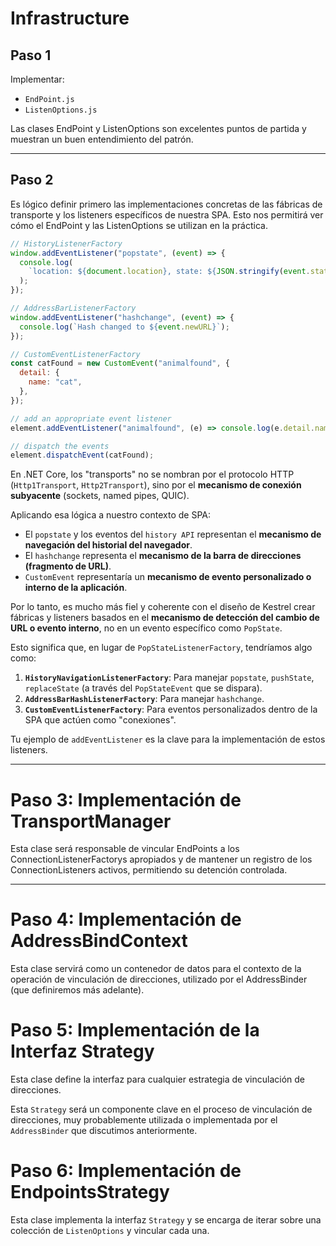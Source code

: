 # Infrastructure

## Paso 1
Implementar:
 - `EndPoint.js`
 - `ListenOptions.js`

Las clases EndPoint y ListenOptions son excelentes puntos de partida y muestran un buen entendimiento del patrón.

---

## Paso 2
Es lógico definir primero las implementaciones concretas de las fábricas de transporte y los listeners específicos de nuestra SPA. Esto nos permitirá ver cómo el EndPoint y las ListenOptions se utilizan en la práctica.

```js
// HistoryListenerFactory
window.addEventListener("popstate", (event) => {
  console.log(
    `location: ${document.location}, state: ${JSON.stringify(event.state)}`,
  );
});
```

```js
// AddressBarListenerFactory
window.addEventListener("hashchange", (event) => {
  console.log(`Hash changed to ${event.newURL}`);
});
```

```js
// CustomEventListenerFactory
const catFound = new CustomEvent("animalfound", {
  detail: {
    name: "cat",
  },
});

// add an appropriate event listener
element.addEventListener("animalfound", (e) => console.log(e.detail.name));

// dispatch the events
element.dispatchEvent(catFound);
```

En .NET Core, los "transports" no se nombran por el protocolo HTTP (`Http1Transport`, `Http2Transport`), sino por el **mecanismo de conexión subyacente** (sockets, named pipes, QUIC).

Aplicando esa lógica a nuestro contexto de SPA:

* El `popstate` y los eventos del `history API` representan el **mecanismo de navegación del historial del navegador**.
* El `hashchange` representa el **mecanismo de la barra de direcciones (fragmento de URL)**.
* `CustomEvent` representaría un **mecanismo de evento personalizado o interno de la aplicación**.

Por lo tanto, es mucho más fiel y coherente con el diseño de Kestrel crear fábricas y listeners basados en el **mecanismo de detección del cambio de URL o evento interno**, no en un evento específico como `PopState`.

Esto significa que, en lugar de `PopStateListenerFactory`, tendríamos algo como:

1.  **`HistoryNavigationListenerFactory`**: Para manejar `popstate`, `pushState`, `replaceState` (a través del `PopStateEvent` que se dispara).
2.  **`AddressBarHashListenerFactory`**: Para manejar `hashchange`.
3.  **`CustomEventListenerFactory`**: Para eventos personalizados dentro de la SPA que actúen como "conexiones".

Tu ejemplo de `addEventListener` es la clave para la implementación de estos listeners.

---

# Paso 3: Implementación de TransportManager
Esta clase será responsable de vincular EndPoints a los ConnectionListenerFactorys apropiados y de mantener un registro de los ConnectionListeners activos, permitiendo su detención controlada.

---

# Paso 4: Implementación de AddressBindContext
Esta clase servirá como un contenedor de datos para el contexto de la operación de vinculación de direcciones, utilizado por el AddressBinder (que definiremos más adelante).

# Paso 5: Implementación de la Interfaz Strategy
Esta clase define la interfaz para cualquier estrategia de vinculación de direcciones.

Esta `Strategy` será un componente clave en el proceso de vinculación de direcciones, muy probablemente utilizada o implementada por el `AddressBinder` que discutimos anteriormente.

# Paso 6: Implementación de EndpointsStrategy
Esta clase implementa la interfaz `Strategy` y se encarga de iterar sobre una colección de `ListenOptions` y vincular cada una.

